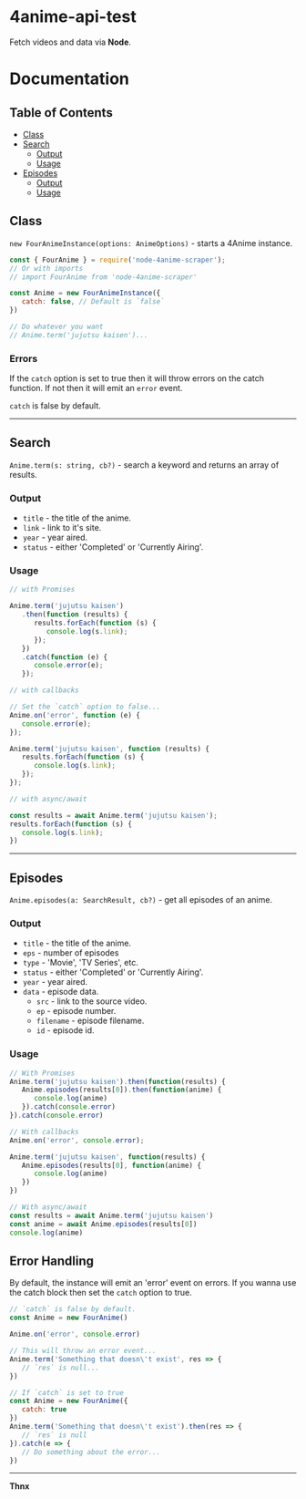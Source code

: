 # 4anime-api-test

Fetch [](4anime.to) videos and data via **Node**.

# Documentation

## Table of Contents

-  [Class](#class)
-  [Search](#search)
   -  [Output](#output)
   -  [Usage](#usage)
-  [Episodes](#episodes)
   - [Output](#output-1)
   - [Usage](#usage-1)

## Class

`new FourAnimeInstance(options: AnimeOptions)` - starts a 4Anime instance.

```javascript
const { FourAnime } = require('node-4anime-scraper');
// Or with imports
// import FourAnime from 'node-4anime-scraper'

const Anime = new FourAnimeInstance({
   catch: false, // Default is `false`
})

// Do whatever you want
// Anime.term('jujutsu kaisen')...
```

### Errors

If the `catch` option is set to true then it will throw errors on the catch function. If not then it will emit an `error` event.

`catch` is false by default.

---

## Search

`Anime.term(s: string, cb?)` - search a keyword and returns an array of results.

### Output

-  `title` - the title of the anime.
-  `link` - link to it's site.
-  `year` - year aired.
-  `status` - either 'Completed' or 'Currently Airing'.

### Usage

```javascript
// with Promises

Anime.term('jujutsu kaisen')
   .then(function (results) {
      results.forEach(function (s) {
         console.log(s.link);
      });
   })
   .catch(function (e) {
      console.error(e);
   });

// with callbacks

// Set the `catch` option to false...
Anime.on('error', function (e) {
   console.error(e);
});

Anime.term('jujutsu kaisen', function (results) {
   results.forEach(function (s) {
      console.log(s.link);
   });
});

// with async/await

const results = await Anime.term('jujutsu kaisen');
results.forEach(function (s) {
   console.log(s.link);
})
```

---

## Episodes

`Anime.episodes(a: SearchResult, cb?)` - get all episodes of an anime.

### Output

-  `title` - the title of the anime.
-  `eps` - number of episodes
-  `type` - 'Movie', 'TV Series', etc.
-  `status` - either 'Completed' or 'Currently Airing'.
-  `year` - year aired.
-  `data` - episode data.
   -  `src` - link to the source video.
   -  `ep` - episode number.
   -  `filename` - episode filename.
   -  `id` - episode id.

### Usage

```javascript
// With Promises
Anime.term('jujutsu kaisen').then(function(results) {
   Anime.episodes(results[0]).then(function(anime) {
      console.log(anime)
   }).catch(console.error)
}).catch(console.error)

// With callbacks
Anime.on('error', console.error);

Anime.term('jujutsu kaisen', function(results) {
   Anime.episodes(results[0], function(anime) {
      console.log(anime)
   })
})

// With async/await
const results = await Anime.term('jujutsu kaisen')
const anime = await Anime.episodes(results[0])
console.log(anime)
```

## Error Handling

By default, the instance will emit an 'error' event on errors. If you wanna use the catch block then set the `catch` option to true.

```javascript
// `catch` is false by default.
const Anime = new FourAnime()

Anime.on('error', console.error)

// This will throw an error event...
Anime.term('Something that doesn\'t exist', res => {
   // `res` is null...
})

// If `catch` is set to true
const Anime = new FourAnime({
   catch: true
})
Anime.term('Something that doesn\'t exist').then(res => {
   // `res` is null
}).catch(e => {
   // Do something about the error...
})
```
---

__Thnx__
